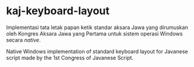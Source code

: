 # kaj-keyboard-layout
Implementasi tata letak papan ketik standar aksara Jawa yang dirumuskan oleh Kongres Aksara Jawa yang Pertama untuk sistem operasi Windows secara _native_.

Native Windows implementation of standard keyboard layout for Javanese script made by the 1st Congress of Javanese Script.
